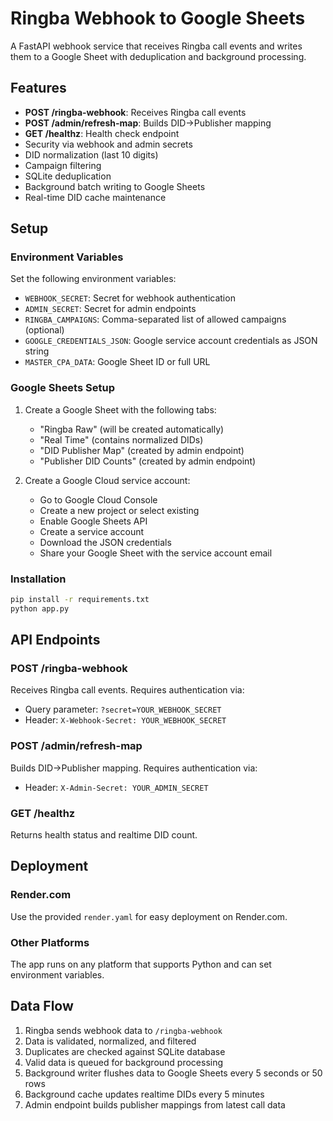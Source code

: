 # Ringba Webhook to Google Sheets

A FastAPI webhook service that receives Ringba call events and writes them to a Google Sheet with deduplication and background processing.

## Features

- **POST /ringba-webhook**: Receives Ringba call events
- **POST /admin/refresh-map**: Builds DID→Publisher mapping
- **GET /healthz**: Health check endpoint
- Security via webhook and admin secrets
- DID normalization (last 10 digits)
- Campaign filtering
- SQLite deduplication
- Background batch writing to Google Sheets
- Real-time DID cache maintenance

## Setup

### Environment Variables

Set the following environment variables:

- `WEBHOOK_SECRET`: Secret for webhook authentication
- `ADMIN_SECRET`: Secret for admin endpoints
- `RINGBA_CAMPAIGNS`: Comma-separated list of allowed campaigns (optional)
- `GOOGLE_CREDENTIALS_JSON`: Google service account credentials as JSON string
- `MASTER_CPA_DATA`: Google Sheet ID or full URL

### Google Sheets Setup

1. Create a Google Sheet with the following tabs:
   - "Ringba Raw" (will be created automatically)
   - "Real Time" (contains normalized DIDs)
   - "DID Publisher Map" (created by admin endpoint)
   - "Publisher DID Counts" (created by admin endpoint)

2. Create a Google Cloud service account:
   - Go to Google Cloud Console
   - Create a new project or select existing
   - Enable Google Sheets API
   - Create a service account
   - Download the JSON credentials
   - Share your Google Sheet with the service account email

### Installation

```bash
pip install -r requirements.txt
python app.py
```

## API Endpoints

### POST /ringba-webhook

Receives Ringba call events. Requires authentication via:
- Query parameter: `?secret=YOUR_WEBHOOK_SECRET`
- Header: `X-Webhook-Secret: YOUR_WEBHOOK_SECRET`

### POST /admin/refresh-map

Builds DID→Publisher mapping. Requires authentication via:
- Header: `X-Admin-Secret: YOUR_ADMIN_SECRET`

### GET /healthz

Returns health status and realtime DID count.

## Deployment

### Render.com

Use the provided `render.yaml` for easy deployment on Render.com.

### Other Platforms

The app runs on any platform that supports Python and can set environment variables.

## Data Flow

1. Ringba sends webhook data to `/ringba-webhook`
2. Data is validated, normalized, and filtered
3. Duplicates are checked against SQLite database
4. Valid data is queued for background processing
5. Background writer flushes data to Google Sheets every 5 seconds or 50 rows
6. Background cache updates realtime DIDs every 5 minutes
7. Admin endpoint builds publisher mappings from latest call data
